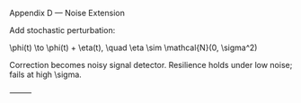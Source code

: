 Appendix D — Noise Extension

Add stochastic perturbation:

\phi(t) \to \phi(t) + \eta(t), \quad \eta \sim \mathcal{N}(0, \sigma^2)

Correction becomes noisy signal detector. Resilience holds under low noise; fails at high \sigma.

⸻
